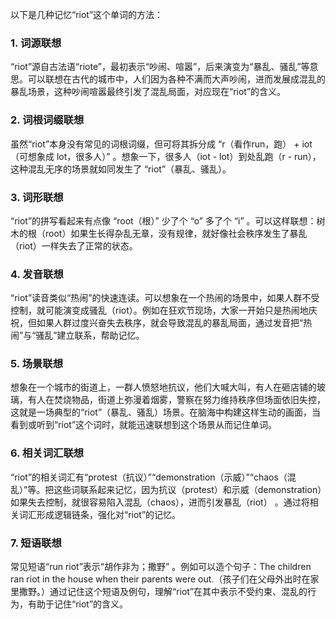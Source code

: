 以下是几种记忆“riot”这个单词的方法：

### 1. 词源联想
“riot”源自古法语“riote”，最初表示“吵闹、喧嚣”，后来演变为“暴乱、骚乱”等意思。可以联想在古代的城市中，人们因为各种不满而大声吵闹，进而发展成混乱的暴乱场景，这种吵闹喧嚣最终引发了混乱局面，对应现在“riot”的含义。

### 2. 词根词缀联想
虽然“riot”本身没有常见的词根词缀，但可将其拆分成 “r（看作run，跑） + iot（可想象成 lot，很多人）” 。想象一下，很多人（iot - lot）到处乱跑（r - run），这种混乱无序的场景就如同发生了 “riot”（暴乱、骚乱）。

### 3. 词形联想
“riot”的拼写看起来有点像 “root（根）” 少了个 “o” 多了个 “i” 。可以这样联想：树木的根（root）如果生长得杂乱无章，没有规律，就好像社会秩序发生了暴乱（riot）一样失去了正常的状态。

### 4. 发音联想
“riot”读音类似“热闹”的快速连读。可以想象在一个热闹的场景中，如果人群不受控制，就可能演变成骚乱（riot）。例如在狂欢节现场，大家一开始只是热闹地庆祝，但如果人群过度兴奋失去秩序，就会导致混乱的暴乱局面，通过发音把“热闹”与“骚乱”建立联系，帮助记忆。

### 5. 场景联想
想象在一个城市的街道上，一群人愤怒地抗议，他们大喊大叫，有人在砸店铺的玻璃，有人在焚烧物品，街道上弥漫着烟雾，警察在努力维持秩序但场面依旧失控，这就是一场典型的“riot”（暴乱、骚乱）场景。在脑海中构建这样生动的画面，当看到或听到“riot”这个词时，就能迅速联想到这个场景从而记住单词。

### 6. 相关词汇联想
“riot”的相关词汇有“protest（抗议）”“demonstration（示威）”“chaos（混乱）”等。把这些词联系起来记忆，因为抗议（protest）和示威（demonstration）如果失去控制，就很容易陷入混乱（chaos），进而引发暴乱（riot） 。通过将相关词汇形成逻辑链条，强化对“riot”的记忆。

### 7. 短语联想
常见短语“run riot”表示“胡作非为；撒野” 。例如可以造个句子：The children ran riot in the house when their parents were out.（孩子们在父母外出时在家里撒野。）通过记住这个短语及例句，理解“riot”在其中表示不受约束、混乱的行为，有助于记住“riot”的含义。 
